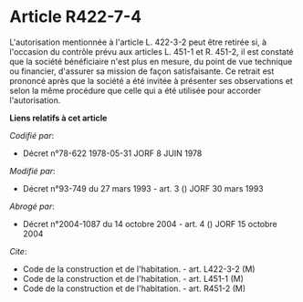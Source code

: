 # Article R422-7-4

L'autorisation mentionnée à l'article L. 422-3-2 peut être retirée si, à l'occasion du contrôle prévu aux articles L. 451-1
et R. 451-2, il est constaté que la société bénéficiaire n'est plus en mesure, du point de vue technique ou financier,
d'assurer sa mission de façon satisfaisante. Ce retrait est prononcé après que la société a été invitée à présenter ses
observations et selon la même procédure que celle qui a été utilisée pour accorder l'autorisation.

**Liens relatifs à cet article**

_Codifié par_:

  - Décret n°78-622 1978-05-31 JORF 8 JUIN 1978

_Modifié par_:

  - Décret n°93-749 du 27 mars 1993 - art. 3 () JORF 30 mars 1993

_Abrogé par_:

  - Décret n°2004-1087 du 14 octobre 2004 - art. 4 () JORF 15 octobre 2004

_Cite_:

  - Code de la construction et de l'habitation. - art. L422-3-2 (M)
  - Code de la construction et de l'habitation. - art. L451-1 (M)
  - Code de la construction et de l'habitation. - art. R451-2 (M)
